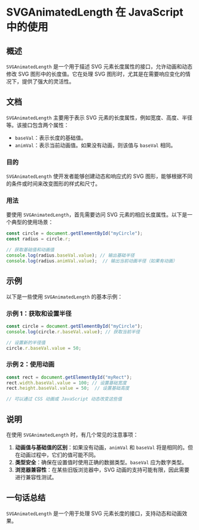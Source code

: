<!--
Meta Description: # SVGAnimatedLength 在 JavaScript 中的使用 ## 概述 `SVGAnimatedLength` 是一个用于描述 SVG 元素长度属性的接口，允许动画和动态修改 SVG 图形中的长度值。它在处理 SVG 图形时，尤其是在需要响应变化的情况下，提供了强大的灵活性。 ## ...
Meta Keywords: baseval, svganimatedlength, svg, value, javascript
-->

# SVGAnimatedLength 在 JavaScript 中的使用

## 概述
`SVGAnimatedLength` 是一个用于描述 SVG 元素长度属性的接口，允许动画和动态修改 SVG 图形中的长度值。它在处理 SVG 图形时，尤其是在需要响应变化的情况下，提供了强大的灵活性。

## 文档
`SVGAnimatedLength` 主要用于表示 SVG 元素的长度属性，例如宽度、高度、半径等。该接口包含两个属性：

- `baseVal`：表示长度的基础值。
- `animVal`：表示当前动画值。如果没有动画，则该值与 `baseVal` 相同。

### 目的
`SVGAnimatedLength` 使开发者能够创建动态和响应式的 SVG 图形，能够根据不同的条件或时间来改变图形的样式和尺寸。

### 用法
要使用 `SVGAnimatedLength`，首先需要访问 SVG 元素的相应长度属性。以下是一个典型的使用场景：

```javascript
const circle = document.getElementById("myCircle");
const radius = circle.r;

// 获取基础值和动画值
console.log(radius.baseVal.value); // 输出基础半径
console.log(radius.animVal.value);  // 输出当前动画半径（如果有动画）
```

## 示例
以下是一些使用 `SVGAnimatedLength` 的基本示例：

### 示例 1：获取和设置半径
```javascript
const circle = document.getElementById("myCircle");
console.log(circle.r.baseVal.value); // 获取当前半径

// 设置新的半径值
circle.r.baseVal.value = 50;
```

### 示例 2：使用动画
```javascript
const rect = document.getElementById("myRect");
rect.width.baseVal.value = 100; // 设置基础宽度
rect.height.baseVal.value = 50;  // 设置基础高度

// 可以通过 CSS 动画或 JavaScript 动态改变这些值
```

## 说明
在使用 `SVGAnimatedLength` 时，有几个常见的注意事项：

1. **动画值与基础值的区别**：如果没有动画，`animVal` 和 `baseVal` 将是相同的。但在动画过程中，它们的值可能不同。
2. **类型安全**：确保在设置值时使用正确的数据类型。`baseVal` 应为数字类型。
3. **浏览器兼容性**：在某些旧版浏览器中，SVG 动画的支持可能有限，因此需要进行兼容性测试。

## 一句话总结
`SVGAnimatedLength` 是一个用于处理 SVG 元素长度的接口，支持动态和动画效果。